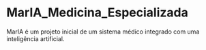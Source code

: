 # MarIA_Medicina_Especializada
MarIA é um projeto inicial de um sistema médico integrado com uma inteligência artificial.
